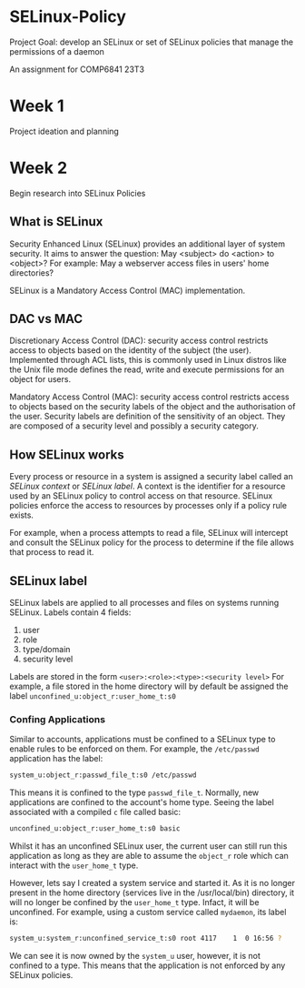 # SELinux-Policy
Project Goal: develop an SELinux or set of SELinux policies that manage the permissions of a daemon

An assignment for COMP6841 23T3

# Week 1
Project ideation and planning

# Week 2
Begin research into SELinux Policies

## What is SELinux
Security Enhanced Linux (SELinux) provides an additional layer of system security. It aims to answer the question: May \<subject\> do \<action\> to \<object\>?
For example: May a webserver access files in users' home directories?

SELinux is a Mandatory Access Control (MAC) implementation.

## DAC vs MAC
Discretionary Access Control (DAC): security access control restricts access to objects based on the identity of the subject (the user). Implemented through
ACL lists, this is commonly used in Linux distros like the Unix file mode defines the read, write and execute permissions for an object for users.

Mandatory Access Control (MAC): security access control restricts access to objects based on the security labels of the object and the authorisation of the user.
Security labels are definition of the sensitivity of an object. They are composed of a security level and possibly a security category.

## How SELinux works
Every process or resource in a system is assigned a security label called an *SELinux context* or *SELinux label*. A context is the identifier for a resource used by an
SELinux policy to control access on that resource. SELinux policies enforce the access to resources by processes only if a policy rule exists. 

For example, when a process attempts to read a file, SELinux will intercept and consult the SELinux policy for the process to determine if the file allows that process to read
it. 

## SELinux label
SELinux labels are applied to all processes and files on systems running SELinux. Labels contain 4 fields:
1. user
2. role
3. type/domain
4. security level

Labels are stored in the form `<user>:<role>:<type>:<security level>`
For example, a file stored in the home directory will by default be assigned the label `unconfined_u:object_r:user_home_t:s0` 

### Confing Applications
Similar to accounts, applications must be confined to a SELinux type to enable rules to be enforced on them. For example, the `/etc/passwd` application has the label:
```bash
system_u:object_r:passwd_file_t:s0 /etc/passwd
```
This means it is confined to the type `passwd_file_t`. Normally, new applications are confined to the account's home type. Seeing the label associated with a compiled `c` file called basic:
```bash
unconfined_u:object_r:user_home_t:s0 basic
```
Whilst it has an unconfined SELinux user, the current user can still run this application as long as they are able to assume the `object_r` role which can interact with the `user_home_t` type.

However, lets say I created a system service and started it. As it is no longer present in the home directory (services live in the /usr/local/bin) directory, it will no longer be confined by the `user_home_t` type. Infact, it will be unconfined. For example, using a custom service called `mydaemon`, its label is:
```bash
system_u:system_r:unconfined_service_t:s0 root 4117    1  0 16:56 ?        00:00:00 /usr/local/bin/mydaemon
```
We can see it is now owned by the `system_u` user, however, it is not confined to a type. This means that the application is not enforced by any SELinux policies.


